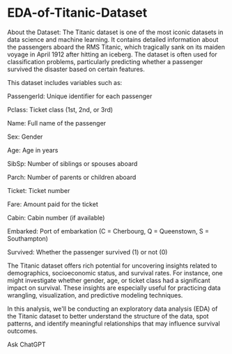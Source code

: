 # EDA-of-Titanic-Dataset
About the Dataset:
The Titanic dataset is one of the most iconic datasets in data science and machine learning. It contains detailed information about the passengers aboard the RMS Titanic, which tragically sank on its maiden voyage in April 1912 after hitting an iceberg. The dataset is often used for classification problems, particularly predicting whether a passenger survived the disaster based on certain features.

This dataset includes variables such as:

PassengerId: Unique identifier for each passenger

Pclass: Ticket class (1st, 2nd, or 3rd)

Name: Full name of the passenger

Sex: Gender

Age: Age in years

SibSp: Number of siblings or spouses aboard

Parch: Number of parents or children aboard

Ticket: Ticket number

Fare: Amount paid for the ticket

Cabin: Cabin number (if available)

Embarked: Port of embarkation (C = Cherbourg, Q = Queenstown, S = Southampton)

Survived: Whether the passenger survived (1) or not (0)

The Titanic dataset offers rich potential for uncovering insights related to demographics, socioeconomic status, and survival rates. For instance, one might investigate whether gender, age, or ticket class had a significant impact on survival. These insights are especially useful for practicing data wrangling, visualization, and predictive modeling techniques.

In this analysis, we'll be conducting an exploratory data analysis (EDA) of the Titanic dataset to better understand the structure of the data, spot patterns, and identify meaningful relationships that may influence survival outcomes.









Ask ChatGPT
